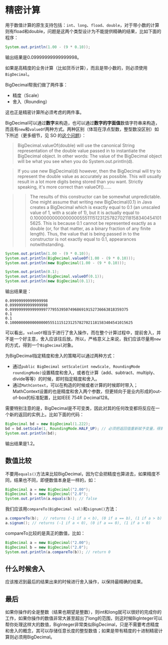 # 精密计算

用于数值计算的原生支持包括：`int`、`long`、`fload`、`double`，对于带小数的计算则有fload和double，问题是这两个类型设计为不能提供精确的结果，比如下面的程序：

```Java
System.out.println(1.00 - (9 * 0.10));
```

输出结果是0.09999999999999998。

如果是高精度的业务计算（比如货币计算），而且是带小数的，则必须使用`BigDecimal`。

BigDecimal帮我们做了两件事：

+ 精度（Scale）
+ 舍入（Rounding）

这也正是精密计算所必须考虑的两件事。

BigDecimal可以通过**数字**来构造，也可以通过**数字的字面值**数值字符串来构造，而且有`new`和`valueOf`两种方式。两种区别（体现在浮点型数，整型数没区别）如下所述（更多细节，见 SO 的[这个问题](https://stackoverflow.com/questions/7186204/bigdecimal-to-use-new-or-valueof)）：

> BigDecimal.valueOf(double) will use the canonical String representation of the double value passed in to instantiate the BigDecimal object. In other words: The value of the BigDecimal object will be what you see when you do System.out.println(d).

> If you use new BigDecimal(d) however, then the BigDecimal will try to represent the double value as accurately as possible. This will usually result in a lot more digits being stored than you want. Strictly speaking, it's more correct than valueOf()……

> > The results of this constructor can be somewhat unpredictable. One might assume that writing new BigDecimal(0.1) in Java creates a BigDecimal which is exactly equal to 0.1 (an unscaled value of 1, with a scale of 1), but it is actually equal to 0.1000000000000000055511151231257827021181583404541015625. This is because 0.1 cannot be represented exactly as a double (or, for that matter, as a binary fraction of any finite length). Thus, the value that is being passed in to the constructor is not exactly equal to 0.1, appearances notwithstanding.

```Java
System.out.println(1.00 - (9 * 0.10));
System.out.println(BigDecimal.valueOf(1.00 - (9 * 0.10)));
System.out.println(new BigDecimal(1.00 - (9 * 0.10)));

System.out.println(0.1);
System.out.println(BigDecimal.valueOf(0.1));
System.out.println(new BigDecimal(0.1));
```

输出结果是：

```
0.09999999999999998
0.09999999999999998
0.09999999999999997779553950749686919152736663818359375
0.1
0.1
0.1000000000000000055511151231257827021181583404541015625
```

可以看出，`valueOf`相当于进行了舍入操作，而在整个计算过程中，提前舍入，并不是一个好主意，舍入应该往后放。所以，严格意义上来说，我们应该尽量用`new`的方式，得到一个`BigDecimal`对象。

为BigDecimal指定精度和舍入的策略可以通过两种方式：

+ 通过`public BigDecimal setScale(int newScale, RoundingMode roundingMode)`设置精度和舍入，或者在计算（add、subtract、multiply、divide等等）的时候，即时指定精度和舍入。
+ 通过`MathContext`，可以在构造的时候或者计算的时候即时带入；MathContext设置的也是精度和舍入两个参数，但更倾向于是业内形成的out-of-box的标准配置，比如IEEE 754R Decimal128。

需要特别注意的是，BigDecimal是不可变类，因此对其的任何改变都将反应在一个新的返回的实例上。比如下面的代码：

```Java
BigDecimal bd = new BigDecimal(1.222);
bd = bd.setScale(1, RoundingMode.HALF_UP); // 必须把返回值重新赋予变量，得到新对象的引用
System.out.println(bd);
```

输出结果是1.2。

## 数值比较

不要用`equals()`方法来比较BigDecimal，因为它会把精度也算进去，如果精度不同，结果也不同，即便数值本身是一样的，如：

```Java
BigDecimal a = new BigDecimal("2.00");
BigDecimal b = new BigDecimal("2.0");
System.out.println(a.equals(b)); // false
```

我们应该用`compareTo(BigDecimal val)`和`signum()`方法：

```Java
a.compareTo(b);  // returns (-1 if a < b), (0 if a == b), (1 if a > b)
a.signum(); // returns (-1 if a < 0), (0 if a == 0), (1 if a > 0)
```

compareTo比较的是真正的数值，比如：

```Java
BigDecimal a = new BigDecimal("2.00");
BigDecimal b = new BigDecimal("2.0");
System.out.println(a.compareTo(b)); // return 0
```

## 什么时候舍入

应该推迟到最后的结果出来的时候进行舍入操作，以保持最精确的结果。

## 最后

如果你操作的全是整数（结果也期望是整数），则int和long就可以很好的完成你的工作，如果你操作的数值非常大甚至超出了long的范围，则这时候BigInteger可以帮你处理这样大的数值，BigInteger非常类似BigDecimal，只是不需要考虑精度和舍入的概念，其可以存储任意长度的整型数值；如果是带有精度的十进制精密计算则必须用BigDecimal。
